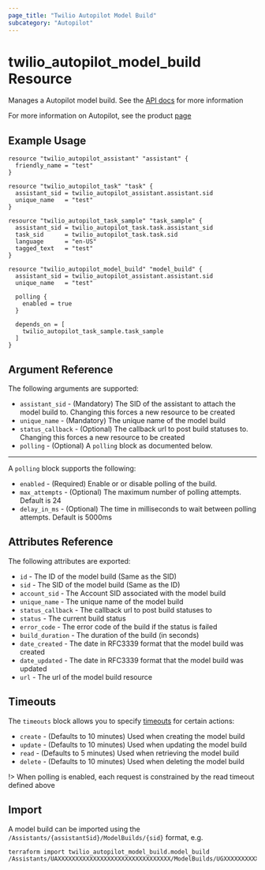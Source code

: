 ```yaml
---
page_title: "Twilio Autopilot Model Build"
subcategory: "Autopilot"
---
```


# twilio_autopilot_model_build Resource

Manages a Autopilot model build. See the [API docs](https://www.twilio.com/docs/autopilot/api/model-build) for more information

For more information on Autopilot, see the product [page](https://www.twilio.com/autopilot)

## Example Usage

```hcl
resource "twilio_autopilot_assistant" "assistant" {
  friendly_name = "test"
}

resource "twilio_autopilot_task" "task" {
  assistant_sid = twilio_autopilot_assistant.assistant.sid
  unique_name   = "test"
}

resource "twilio_autopilot_task_sample" "task_sample" {
  assistant_sid = twilio_autopilot_task.task.assistant_sid
  task_sid      = twilio_autopilot_task.task.sid
  language      = "en-US"
  tagged_text   = "test"
}

resource "twilio_autopilot_model_build" "model_build" {
  assistant_sid = twilio_autopilot_assistant.assistant.sid
  unique_name   = "test"

  polling {
    enabled = true
  }

  depends_on = [
    twilio_autopilot_task_sample.task_sample
  ]
}
```

## Argument Reference

The following arguments are supported:

- `assistant_sid` - (Mandatory) The SID of the assistant to attach the model build to. Changing this forces a new resource to be created
- `unique_name` - (Mandatory) The unique name of the model build
- `status_callback` - (Optional) The callback url to post build statuses to. Changing this forces a new resource to be created
- `polling` - (Optional) A `polling` block as documented below.

---

A `polling` block supports the following:

- `enabled` - (Required) Enable or or disable polling of the build.
- `max_attempts` - (Optional) The maximum number of polling attempts. Default is 24
- `delay_in_ms` - (Optional) The time in milliseconds to wait between polling attempts. Default is 5000ms

## Attributes Reference

The following attributes are exported:

- `id` - The ID of the model build (Same as the SID)
- `sid` - The SID of the model build (Same as the ID)
- `account_sid` - The Account SID associated with the model build
- `unique_name` - The unique name of the model build
- `status_callback` - The callback url to post build statuses to
- `status` - The current build status
- `error_code` - The error code of the build if the status is failed
- `build_duration` - The duration of the build (in seconds)
- `date_created` - The date in RFC3339 format that the model build was created
- `date_updated` - The date in RFC3339 format that the model build was updated
- `url` - The url of the model build resource

## Timeouts

The `timeouts` block allows you to specify [timeouts](https://www.terraform.io/docs/configuration/resources.html#timeouts) for certain actions:

- `create` - (Defaults to 10 minutes) Used when creating the model build
- `update` - (Defaults to 10 minutes) Used when updating the model build
- `read` - (Defaults to 5 minutes) Used when retrieving the model build
- `delete` - (Defaults to 10 minutes) Used when deleting the model build

!> When polling is enabled, each request is constrained by the read timeout defined above

## Import

A model build can be imported using the `/Assistants/{assistantSid}/ModelBuilds/{sid}` format, e.g.

```shell
terraform import twilio_autopilot_model_build.model_build /Assistants/UAXXXXXXXXXXXXXXXXXXXXXXXXXXXXXXXX/ModelBuilds/UGXXXXXXXXXXXXXXXXXXXXXXXXXXXXXXXX
```

